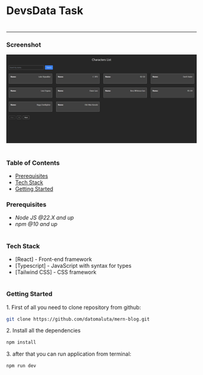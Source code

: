<div style="display:flex; align-items: center">
  <h1 style="position:relative; top: -6px" >DevsData Task</h1>
</div>

---

### Screenshot

![](/public/app-screenshot.jpg)

#

### Table of Contents

- [Prerequisites](#prerequisites)
- [Tech Stack](#tech-stack)
- [Getting Started](#getting-started)

### Prerequisites

- _Node JS @22.X and up_
- _npm @10 and up_

#

### Tech Stack

- [React] - Front-end framework
- [Typescript] - JavaScript with syntax for types
- [Tailwind CSS] - CSS framework

#

### Getting Started

1\. First of all you need to clone repository from github:

```sh
git clone https://github.com/datomaluta/mern-blog.git
```

2\. Install all the dependencies

```sh
npm install
```

3\. after that you can run application from terminal:

```sh
npm run dev
```

#
